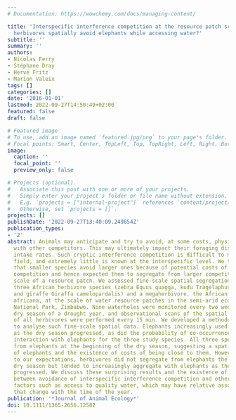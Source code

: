 ```yaml
---
# Documentation: https://wowchemy.com/docs/managing-content/

title: 'Interspecific interference competition at the resource patch scale: do large
  herbivores spatially avoid elephants while accessing water?'
subtitle: ''
summary: ''
authors:
- Nicolas Ferry
- Stéphane Dray
- Hervé Fritz
- Marion Valeix
tags: []
categories: []
date: '2016-01-01'
lastmod: 2022-09-27T14:50:49+02:00
featured: false
draft: false

# Featured image
# To use, add an image named `featured.jpg/png` to your page's folder.
# Focal points: Smart, Center, TopLeft, Top, TopRight, Left, Right, BottomLeft, Bottom, BottomRight.
image:
  caption: ''
  focal_point: ''
  preview_only: false

# Projects (optional).
#   Associate this post with one or more of your projects.
#   Simply enter your project's folder or file name without extension.
#   E.g. `projects = ["internal-project"]` references `content/project/deep-learning/index.md`.
#   Otherwise, set `projects = []`.
projects: []
publishDate: '2022-09-27T13:40:09.249854Z'
publication_types:
- '2'
abstract: Animals may anticipate and try to avoid, at some costs, physical encounters
  with other competitors. This may ultimately impact their foraging distribution and
  intake rates. Such cryptic interference competition is difficult to measure in the
  field, and extremely little is known at the interspecific level. We tested the hypothesis
  that smaller species avoid larger ones because of potential costs of interference
  competition and hence expected them to segregate from larger competitors at the
  scale of a resource patch. We assessed fine-scale spatial segregation patterns between
  three African herbivore species (zebra Equus quagga, kudu Tragelaphus strepsiceros
  and giraffe Giraffa camelopardalis) and a megaherbivore, the African elephant Loxodonta
  africana, at the scale of water resource patches in the semi-arid ecosystem of Hwange
  National Park, Zimbabwe. Nine waterholes were monitored every two weeks during the
  dry season of a drought year, and observational scans of the spatial distribution
  of all herbivores were performed every 15 min. We developed a methodological approach
  to analyse such fine-scale spatial data. Elephants increasingly used waterholes
  as the dry season progressed, as did the probability of co-occurrence and agonistic
  interaction with elephants for the three study species. All three species segregated
  from elephants at the beginning of the dry season, suggesting a spatial avoidance
  of elephants and the existence of costs of being close to them. However, contrarily
  to our expectations, herbivores did not segregate from elephants the rest of the
  dry season but tended to increasingly aggregate with elephants as the dry season
  progressed. We discuss these surprising results and the existence of a trade-off
  between avoidance of interspecific interference competition and other potential
  factors such as access to quality water, which may have relative associated costs
  that change with the time of the year.
publication: '*Journal of Animal Ecology*'
doi: 10.1111/1365-2656.12582
---
```

